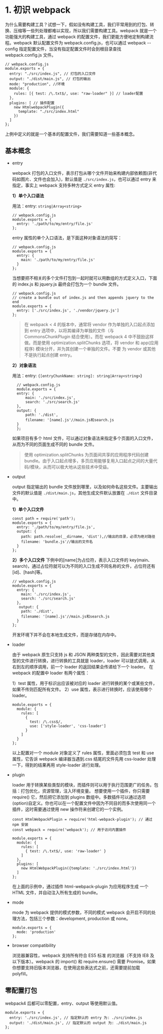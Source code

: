 # 1. 初识 webpack

为什么需要构建工具？试想一下，假如没有构建工具，我们平常用到的打包、转换、压缩等一些列处理都难以实现，所以我们需要构建工具。webpack 就是一个功能强大的构建工具，通过 webpack 的配置文件，我们更能方便地定制构建流程。webpack 默认配置文件为 webpack.config.js，也可以通过 webpack --config 指定配置文件，当没有指定配置文件时会到根目录查找 webpack.config.js 文件。

```text
// webpack.config.js
module.exports = {
  entry: "./src/index.js", // 打包的入口文件
  output: "./dist/main.js", // 打包的输出
  mode: "production", //环境
  module: {
    rules: [{ test: /\.txt$/, use: "raw-loader" }] // loader配置
  },
  plugins: [ // 插件配置
    new HtmlwebpackPlugin({
      template: "./src/index.html"
    })
  ]
};
```

上例中定义的就是一个基本的配置文件，我们需要知道一些基本概念。

## 基本概念

- entry

  webpack 打包的入口文件，表示打包从哪个文件开始来构建内部依赖图(非代码如图片、文件也会加入)，默认值是 `./src/index.js`，也可以通过 entry 来指定，事实上 webpack 支持多种方式定义 entry 属性:

  **1）单个入口语法**

  用法：entry: `string|Array<string>`

  ```text
  // webpack.config.js
  module.exports = {
    entry: './path/to/my/entry/file.js'
  };
  ```

  entry 属性的单个入口语法，是下面这种对象语法的简写：

  ```text
  // webpack.config.js
  module.exports = {
    entry: {
      main: './path/to/my/entry/file.js'
    }
  };
  ```

  当想要把不相关的多个文件打包到一起时就可以用数组的方式定义入口，下面的 index.js 和 jquery.js 最终会打包为一个 bundle 文件。

  ```text
  // webpack.config.js
  // create a bundle out of index.js and then appends jquery to the end
  module.exports = {
    entry: ['./src/index.js', './vendor/jquery.js']
  };
  ```

  > 在 webpack &lt; 4 的版本中，通常将 vendor 作为单独的入口起点添加到 entry 选项中，以将其编译为单独的文件（与 CommonsChunkPlugin 结合使用）。而在 webpack 4 中不鼓励这样做。而是使用 optimization.splitChunks 选项，将 vendor 和 app\(应用程序\) 模块分开，并为其创建一个单独的文件。不要 为 vendor 或其他不是执行起点创建 entry。

  **2）对象语法**

  用法：entry: `{[entryChunkName: string]: string|Array<string>`}

  ```text
    // webpack.config.js
    module.exports = {
    entry: {
        main: './src/index.js',
        search: './src/search.js'
    },
    output: {
        path: './dist',
        filename: '[name].js'//main.js和search.js
    }
    };
  ```

  如果项目有多个 html 文件，可以通过对象语法来指定多个页面的入口文件，从而为不同的页面生成不同的 bundle 文件。

  > 使用 optimization.splitChunks 为页面间共享的应用程序代码创建 bundle。由于入口起点增多，多页应用能够复用入口起点之间的大量代码/模块，从而可以极大地从这些技术中受益。

- output

  output 指定输出的 bundle 文件放到哪里，以及如何命名这些文件。主要输出文件的默认值是 `./dist/main.js`，其他生成文件默认放置在 `./dist` 文件目录中。

  **1）单个入口文件**

  ```text
  const path = require('path');
  module.exports = {
    entry: './path/to/my/entry/file.js',
    output: {
      path: path.resolve(__dirname, 'dist'),//输出的目录，必须为绝对路径
      filename: 'bundle.js'//输出的文件名
    }
  };
  ```

  **2）多个入口文件** 下例中的\[name\]为占位符，表示入口文件的 key\(main、search\)，通过占位符就可以为不同的入口生成不同名称的文件，占位符还有\[id\]、\[hash\]等。

  ```text
  // webpack.config.js
  module.exports = {
    entry: {
      main: './src/index.js',
      search: './src/search.js'
    },
     output: {
      path: './dist',
      filename: '[name].js'//main.js和search.js
    }
  };
  ```

  开发环境下并不会在本地生成文件，而是存储在内存中。

- loader

  由于 webpack 原生只支持 js 和 JSON 两种类型的文件，因此需要对其他类型的文件进行转换，进行转换的工具就是 loader，loader 可以链式调用，从右到左的顺序调用，前一个 loader 的返回结果会传递给下一个 loader。 在 webpack 的配置中 loader 有两个属性：

  1）test 属性，用于标识出应该被对应的 loader 进行转换的某个或某些文件，如果不传则匹配所有文件。
  2）use 属性，表示进行转换时，应该使用哪个 loader。

  ```text
  module.exports = {
    module: {
      rules: [
        {
          test: /\.css$/,
          use: ['style-loader', 'css-loader']
        }
      ]
    }
  };
  ```

  以上配置对一个 module 对象定义了 rules 属性，里面必须包含 test 和 use 属性，它告诉 webpack 编译器当遇到.css 结尾的文件先用 css-loader 处理一下，得到的结果再用 style-loader 进行处理。

- plugin

  loader 用于转换某些类型的模块，而插件则可以用于执行范围更广的任务。包括：打包优化，资源管理，注入环境变量。 想要使用一个插件，你只需要 require\(\) 它，然后把它添加到 plugins 数组中。多数插件可以通过选项\(option\)自定义。你也可以在一个配置文件中因为不同目的而多次使用同一个插件，这时需要通过使用 new 操作符来创建它的一个实例。

  ```text
  const HtmlWebpackPlugin = require('html-webpack-plugin'); // 通过 npm 安装
  const webpack = require('webpack'); // 用于访问内置插件

  module.exports = {
    module: {
      rules: [
        { test: /\.txt$/, use: 'raw-loader' }
      ]
    },
    plugins: [
      new HtmlWebpackPlugin({template: './src/index.html'})
    ]
  };
  ```

  在上面的示例中，通过插件 html-webpack-plugin 为应用程序生成 一个 HTML 文件，并自动注入所有生成的 bundle。

- mode

  mode 为 webpack 提供的模式参数，不同的模式 webpack 会开启不同的处理方法，包括三个参数：development, production 或 none。

  ```text
  module.exports = {
    mode: 'production'
  };
  ```

- browser compatibility

  浏览器兼容性，webpack 支持所有符合 ES5 标准 的浏览器（不支持 IE8 及以下版本）。webpack 的 import\(\) 和 require.ensure\(\) 需要 Promise。如果你想要支持旧版本浏览器，在使用这些表达式之前，还需要提前加载 polyfill。

## 零配置打包

webpack4 后都可以零配置，entry、output 等使用默认值。

```text
module.exports = {
  entry: './src/index.js', // 指定默认的 entry 为: ./src/index.js
  output: './dist/main.js', // 指定默认的 output 为: ./dist/main.js
};
```
